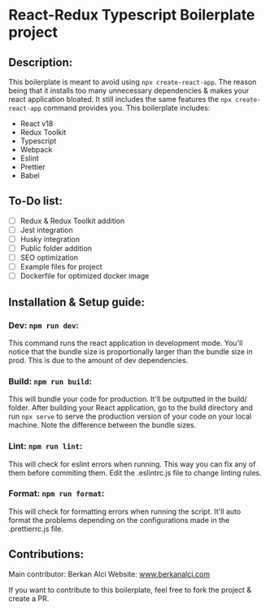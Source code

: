 # React-Redux Typescript Boilerplate project

## Description:

This boilerplate is meant to avoid using `npx create-react-app`. The reason being that it installs too many unnecessary dependencies & makes your react application bloated. It still includes the same features the `npx create-react-app` command provides you.
This boilerplate includes:

 - React v18
 - Redux Toolkit
 - Typescript
 - Webpack
 - Eslint
 - Prettier
 - Babel

## To-Do list:

 - [ ] Redux & Redux Toolkit addition
 - [ ] Jest integration
 - [ ] Husky integration
 - [ ] Public folder addition
 - [ ] SEO optimization
 - [ ] Example files for project
 - [ ] Dockerfile for optimized docker image

## Installation & Setup guide:

### Dev: `npm run dev`:
This command runs the react application in development mode. You'll notice that the bundle size is proportionally larger than the bundle size in prod. This is due to the amount of dev dependencies.

### Build: `npm run build`:
This will bundle your code for production. It'll be outputted in the build/ folder. After building your React application, go to the build directory and run `npx serve` to serve the production version of your code on your local machine. Note the difference between the bundle sizes.

### Lint: `npm run lint`:
This will check for eslint errors when running. This way you can fix any of them before commiting them. Edit the .eslintrc.js file to change linting rules.

### Format: `npm run format`:
This will check for formatting errors when running the script. It'll auto format the problems depending on the configurations made in the .prettierrc.js file.

## Contributions:

Main contributor: Berkan Alci
Website: www.berkanalci.com

If you want to contribute to this boilerplate, feel free to fork the project & create a PR.
